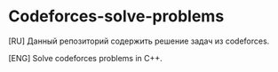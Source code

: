 # Codeforces-solve-problems
[RU]
Данный репозиторий содержить решение задач из codeforces.

[ENG]
Solve codeforces problems in C++.
